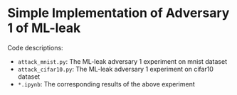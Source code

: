 # Simple Implementation of Adversary 1 of ML-leak

Code descriptions:
- `attack_mnist.py`: The ML-leak adversary 1 experiment on mnist dataset
- `attack_cifar10.py`: The ML-leak adversary 1 experiment on cifar10 dataset
- `*.ipynb`: The corresponding results of the above experiment